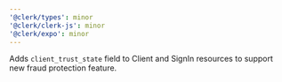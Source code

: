 ```yaml
---
'@clerk/types': minor
'@clerk/clerk-js': minor
'@clerk/expo': minor
---
```


Adds `client_trust_state` field to Client and SignIn resources to support new fraud protection feature.
